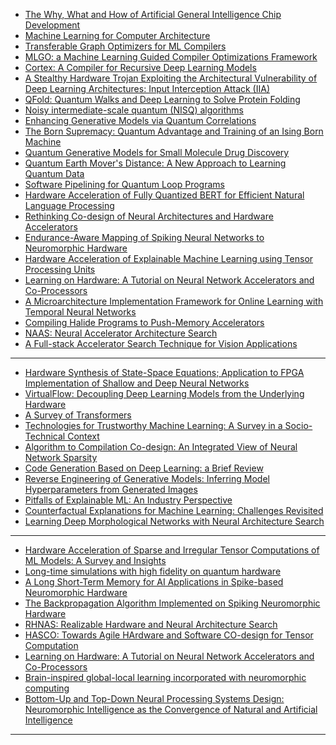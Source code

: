 
- [The Why, What and How of Artificial General Intelligence Chip Development](https://arxiv.org/pdf/2012.06338v1.pdf)
- [Machine Learning for Computer Architecture](https://ai.googleblog.com/2021/02/machine-learning-for-computer.html)
- [Transferable Graph Optimizers for ML Compilers](https://arxiv.org/pdf/2010.12438v2.pdf)
- [MLGO: a Machine Learning Guided Compiler
Optimizations Framework](https://arxiv.org/pdf/2101.04808v1.pdf)
- [Cortex: A Compiler for Recursive Deep Learning Models](https://arxiv.org/pdf/2011.01383v1.pdf)
- [A Stealthy Hardware Trojan Exploiting the
Architectural Vulnerability of Deep Learning
Architectures: Input Interception Attack (IIA)](https://arxiv.org/pdf/1911.00783v2.pdf)
- [QFold: Quantum Walks and Deep Learning to Solve Protein Folding](https://arxiv.org/pdf/2101.10279v1.pdf)
- [Noisy intermediate-scale quantum (NISQ) algorithms](https://arxiv.org/pdf/2101.08448v1.pdf)
- [Enhancing Generative Models via Quantum Correlations](https://arxiv.org/pdf/2101.08354v1.pdf)
- [The Born Supremacy: Quantum Advantage and Training of an Ising Born Machine](https://arxiv.org/pdf/1904.02214v3.pdf)
- [Quantum Generative Models for Small Molecule Drug Discovery](https://arxiv.org/pdf/2101.03438v1.pdf)
- [Quantum Earth Mover's Distance: A New Approach to Learning Quantum Data](https://arxiv.org/pdf/2101.03037v1.pdf)
- [Software Pipelining for Quantum Loop Programs](https://arxiv.org/pdf/2012.12700v1.pdf)
- [Hardware Acceleration of Fully Quantized BERT for Efficient Natural Language Processing](https://arxiv.org/pdf/2103.02800v1.pdf)
- [Rethinking Co-design of Neural Architectures and Hardware Accelerators](https://arxiv.org/pdf/2102.08619v1.pdf)
- [Endurance-Aware Mapping of Spiking Neural Networks to Neuromorphic Hardware](https://arxiv.org/pdf/2103.05707v1.pdf)
- [Hardware Acceleration of Explainable Machine Learning using Tensor Processing Units](https://arxiv.org/pdf/2103.11927v1.pdf)
- [Learning on Hardware: A Tutorial on Neural Network Accelerators and Co-Processors](https://arxiv.org/pdf/2104.09252v1.pdf)
- [A Microarchitecture Implementation Framework for
Online Learning with Temporal Neural Networks](https://arxiv.org/pdf/2105.13262.pdf)
- [Compiling Halide Programs to Push-Memory
Accelerators](https://arxiv.org/pdf/2105.12858.pdf)
- [NAAS: Neural Accelerator Architecture Search](https://arxiv.org/pdf/2105.13258.pdf)
- [A Full-stack Accelerator Search Technique for Vision Applications](https://arxiv.org/pdf/2105.12842.pdf)

----------
- [Hardware Synthesis of State-Space Equations; Application to FPGA Implementation of Shallow and Deep Neural Networks](https://arxiv.org/pdf/2105.07131v1.pdf)
- [VirtualFlow: Decoupling Deep Learning Models from the Underlying Hardware](https://arxiv.org/pdf/2009.09523v2.pdf)
- [A Survey of Transformers](https://arxiv.org/pdf/2106.04554v1.pdf)
- [Technologies for Trustworthy Machine Learning: A Survey in a Socio-Technical Context](https://arxiv.org/abs/2007.08911v2)
- [Algorithm to Compilation Co-design: An Integrated
View of Neural Network Sparsity](https://arxiv.org/pdf/2106.08846.pdf)
- [Code Generation Based on Deep Learning: a Brief Review](https://arxiv.org/pdf/2106.08253.pdf)
- [Reverse Engineering of Generative Models:
Inferring Model Hyperparameters from
Generated Images](https://arxiv.org/pdf/2106.07873.pdf)
- [Pitfalls of Explainable ML: An Industry Perspective](https://arxiv.org/pdf/2106.07758.pdf)
- [Counterfactual Explanations for Machine
Learning: Challenges Revisited](https://arxiv.org/pdf/2106.07756.pdf)
- [Learning Deep Morphological Networks with Neural Architecture Search](https://arxiv.org/pdf/2106.07714.pdf)

--------------
- [Hardware Acceleration of Sparse and Irregular Tensor Computations of ML Models: A Survey and Insights](https://arxiv.org/pdf/2007.00864v2.pdf)
- [Long-time simulations with high fidelity on quantum hardware](https://arxiv.org/pdf/2102.04313v2.pdf)
- [A Long Short-Term Memory for AI Applications in Spike-based Neuromorphic Hardware](https://arxiv.org/pdf/2107.03992v1.pdf)
- [The Backpropagation Algorithm Implemented on Spiking Neuromorphic Hardware](https://arxiv.org/pdf/2106.07030v1.pdf)
- [RHNAS: Realizable Hardware and Neural Architecture Search](https://arxiv.org/pdf/2106.09180v1.pdf)
- [HASCO: Towards Agile HArdware and Software CO-design for Tensor Computation](https://arxiv.org/pdf/2105.01585v1.pdf)
- [Learning on Hardware: A Tutorial on Neural Network Accelerators and Co-Processors](https://arxiv.org/pdf/2104.09252v1.pdf)
- [Brain-inspired global-local learning incorporated with neuromorphic computing](https://arxiv.org/ftp/arxiv/papers/2006/2006.03226.pdf)
- [Bottom-Up and Top-Down Neural Processing Systems Design: Neuromorphic Intelligence as the Convergence of Natural and Artificial Intelligence](https://arxiv.org/pdf/2106.01288v1.pdf)

----------------------

